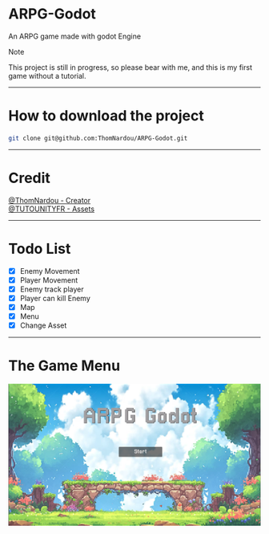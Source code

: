 # ARPG-Godot
An ARPG game made with godot Engine

> [!NOTE]
> This project is still in progress, so please bear with me, and this is my first game without a tutorial. 

--- 

# How to download the project 

```bash
git clone git@github.com:ThomNardou/ARPG-Godot.git
```

---

# Credit 

<a href="https://github.com/ThomNardou">@ThomNardou - Creator</a></br>
<a href="https://github.com/TUTOUNITYFR">@TUTOUNITYFR - Assets</a>

--- 

# Todo List 

- [x] Enemy Movement 
- [X] Player Movement 
- [X] Enemy track player
- [X] Player can kill Enemy
- [X] Map
- [x] Menu
- [X] Change Asset

---

# The Game Menu 

<img src="https://github.com/ThomNardou/ARPG-Godot/blob/main/assets/other/gameMenuExemple.png"  alt="picture"/>

